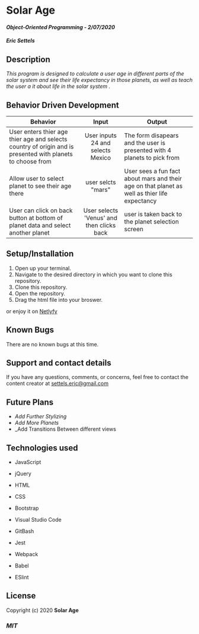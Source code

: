 # Solar Age

#### _Object-Oriented Programming_ - _2/07/2020_

#### _Eric Settels_

## **Description**

_This program is designed to calculate a user age in different parts of the solar system and see their life expectancy in those planets, as well as teach the user a  it about life in the solar system ._

## **Behavior Driven Development**

| Behavior | Input | Output |
|----------|:-----:|--------|
| User enters thier age thier age and selects country of origin and is presented with planets to choose from | User inputs 24 and selects Mexico  | The form disapears and the user is presented with 4 planets to pick from |
| Allow user to select planet to see their age there | user selcts "mars" | User sees a fun fact about mars and their age on that planet as well as thier life expectancy |
| User can click on back button  at bottom of planet data and select another planet | User selects 'Venus' and then clicks back | user is taken back to the planet selection screen|


## **Setup/Installation**

1.  Open up your terminal.
2.  Navigate to the desired directory in which you want to clone this repository.
3.  Clone this repository.
4.  Open the repository.
5.  Drag the html file into your broswer. 

or enjoy it on [Netlyfy](https://elastic-ride-6b350c.netlify.com/)

## **Known Bugs**

There are no known bugs at this time.

## **Support and contact details**

If you have any questions, comments, or concerns, feel free to contact the content creator at settels.eric@gmail.com 

## **Future Plans**

* _Add Further Stylizing_
* _Add More Planets_
* _Add Transitions Between different views

## **Technologies used**

* JavaScript

* jQuery

* HTML

* CSS

* Bootstrap

* Visual Studio Code

* GitBash

* Jest

* Webpack

* Babel

* ESlint

## **License**

Copyright (c) 2020 **Solar Age**

### **_MIT_**